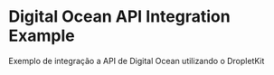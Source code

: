 # Digital Ocean API Integration Example

Exemplo de integração a API de Digital Ocean utilizando o DropletKit
